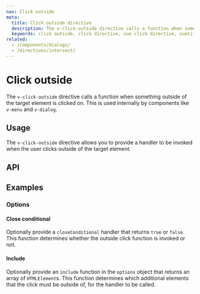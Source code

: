 ```yaml
---
nav: Click outside
meta:
  title: Click outside directive
  description: The v-click-outside directive calls a function when something outside of the target element is clicked on.,
  keywords: click outside, click directive, vue click directive, vuetify click directives
related:
  - /components/dialogs/
  - /directives/intersect/
---
```


# Click outside

The `v-click-outside` directive calls a function when something outside of the target element is clicked on. This is used internally by components like `v-menu` and `v-dialog`.

<entry />

## Usage

The `v-click-outside` directive allows you to provide a handler to be invoked when the user clicks outside of the target element.

<example file="v-click-outside/usage" />

## API

<api-inline />

## Examples

### Options

#### Close conditional

Optionally provide a `closeConditional` handler that returns `true` or `false`. This function determines whether the outside click function is invoked or not.

<example file="v-click-outside/option-close-on-outside-click" />

#### Include

Optionally provide an `include` function in the `options` object that returns an array of `HTMLElement`s. This function determines which additional elements that the click must be outside of, for the handler to be called.

<example file="v-click-outside/option-include" />

<backmatter />
